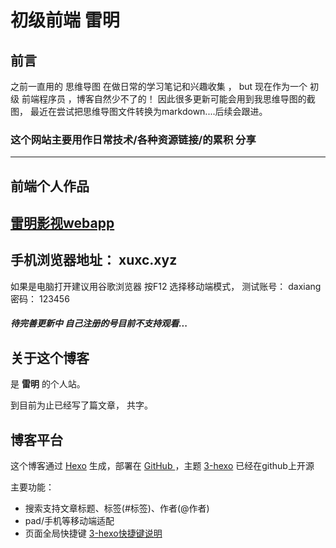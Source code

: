 # **初级前端 雷明**
## **前言**
之前一直用的 思维导图 在做日常的学习笔记和兴趣收集 ，
but 现在作为一个 初级 前端程序员 ，博客自然少不了的！
因此很多更新可能会用到我思维导图的截图，
最近在尝试把思维导图文件转换为markdown....后续会跟进。

### 这个网站主要用作日常技术/各种资源链接/的累积 分享

---



## **前端个人作品**
[雷明影视webapp](http://xuxc.xyz)
---
手机浏览器地址： xuxc.xyz
---
如果是电脑打开建议用谷歌浏览器 按F12 选择移动端模式，
测试账号： daxiang 密码： 123456
##### 待完善更新中 自己注册的号目前不支持观看...

## **关于这个博客**
是 **雷明** 的个人站。

到目前为止已经写了<code class="article_number"></code>篇文章， 共<code class="site_word_count"></code>字。

<!-- 本站访问人数：<code class="site_uv"></code>人次 ， 访问量：<code class="site_pv"></code>次 -->

## **博客平台**
这个博客通过 [Hexo](https://hexo.io/) 生成，部署在 [GitHub ](https://github.com/git-ray/git-ray.github.io/)，主题 [3-hexo](https://github.com/yelog/hexo-theme-3-hexo) 已经在github上开源

主要功能：
- 搜索支持文章标题、标签(#标签)、作者(@作者)
- pad/手机等移动端适配
- 页面全局快捷键 <a href='http://yelog.org/2017/03/24/3-hexo-shortcuts/'>3-hexo快捷键说明</a>
